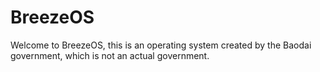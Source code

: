 # BreezeOS
Welcome to BreezeOS, this is an operating system created by the Baodai government, which is not an actual government.
